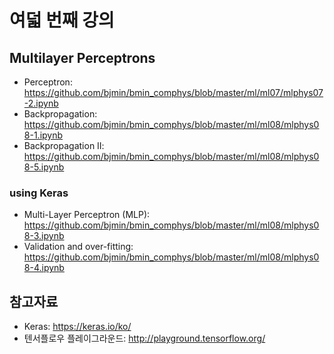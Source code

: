 # 여덟 번째 강의

## Multilayer Perceptrons

* Perceptron: https://github.com/bjmin/bmin_comphys/blob/master/ml/ml07/mlphys07-2.ipynb
* Backpropagation: https://github.com/bjmin/bmin_comphys/blob/master/ml/ml08/mlphys08-1.ipynb
* Backpropagation II: https://github.com/bjmin/bmin_comphys/blob/master/ml/ml08/mlphys08-5.ipynb

### using Keras
* Multi-Layer Perceptron (MLP): https://github.com/bjmin/bmin_comphys/blob/master/ml/ml08/mlphys08-3.ipynb
* Validation and over-fitting: https://github.com/bjmin/bmin_comphys/blob/master/ml/ml08/mlphys08-4.ipynb


## 참고자료
* Keras: https://keras.io/ko/
* 텐서플로우 플레이그라운드: http://playground.tensorflow.org/

